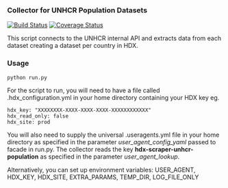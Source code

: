 ### Collector for UNHCR Population Datasets
[![Build Status](https://github.com/OCHA-DAP/hdx-scraper-unhcr-population/workflows/build/badge.svg)](https://github.com/OCHA-DAP/hdx-scraper-unhcr-population/actions?query=workflow%3Abuild) [![Coverage Status](https://coveralls.io/repos/github/OCHA-DAP/hdx-scraper-unhcr-population/badge.svg?branch=main&ts=1)](https://coveralls.io/github/OCHA-DAP/hdx-scraper-unhcr-population?branch=main)

This script connects to the UNHCR internal API and extracts data from each dataset creating a dataset per country in HDX.  


### Usage

    python run.py

For the script to run, you will need to have a file called .hdx_configuration.yml in your home directory containing your HDX key eg.

    hdx_key: "XXXXXXXX-XXXX-XXXX-XXXX-XXXXXXXXXXXX"
    hdx_read_only: false
    hdx_site: prod
    
 You will also need to supply the universal .useragents.yml file in your home directory as specified in the parameter *user_agent_config_yaml* passed to facade in run.py. The collector reads the key **hdx-scraper-unhcr-population** as specified in the parameter *user_agent_lookup*.
 
 Alternatively, you can set up environment variables: USER_AGENT, HDX_KEY, HDX_SITE, EXTRA_PARAMS, TEMP_DIR, LOG_FILE_ONLY